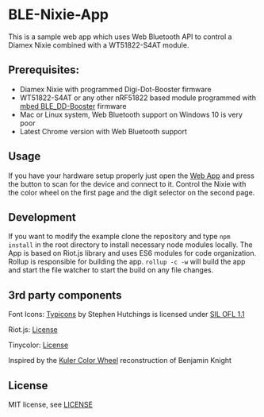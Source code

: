 # BLE-Nixie-App
This is a sample web app which uses Web Bluetooth API to control a Diamex Nixie combined with a WT51822-S4AT module.

Prerequisites:
--------------
- Diamex Nixie with programmed Digi-Dot-Booster firmware
- WT51822-S4AT or any other nRF51822 based module programmed with [mbed BLE_DD-Booster](https://developer.mbed.org/users/Gamadril/code/BLE_DD-Booster/) firmware
- Mac or Linux system, Web Bluetooth support on Windows 10 is very poor
- Latest Chrome version with Web Bluetooth support

Usage
-----
If you have your hardware setup properly just open the [Web App](http://gamadril.github.io/BLE-Nixie) and press the button to scan for the device and connect to it. Control the Nixie with the color wheel on the first page and the digit selector on the second page.

Development
-----------
If you want to modify the example clone the repository and type `npm install` in the root directory to install necessary node modules locally.
The App is based on Riot.js library and uses ES6 modules for code organization. Rollup is responsible for building the app.
`rollup -c -w` will build the app and start the file watcher to start the build on any file changes.

3rd party components
--------------------
Font Icons:
[Typicons](https://github.com/stephenhutchings/typicons.font) by Stephen Hutchings is licensed under [SIL OFL 1.1](http://scripts.sil.org/OFL_web)

Riot.js:
[License](https://github.com/riot/riot/blob/master/LICENSE.txt)

Tinycolor:
[License](https://github.com/bgrins/TinyColor/blob/master/LICENSE)

Inspired by the [Kuler Color Wheel](https://github.com/benknight/kuler-colorwheel-with-d3) reconstruction of Benjamin Knight

License
-------
MIT license, see [LICENSE](./LICENSE)

